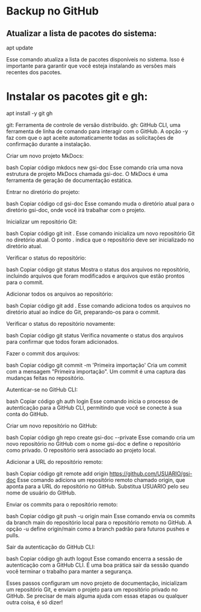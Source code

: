 # Backup no GitHub

## Atualizar a lista de pacotes do sistema:

apt update

Esse comando atualiza a lista de pacotes disponíveis no sistema. Isso é importante para garantir que você esteja instalando as versões mais recentes dos pacotes.

# Instalar os pacotes git e gh:

apt install -y git gh

git: Ferramenta de controle de versão distribuído.
gh: GitHub CLI, uma ferramenta de linha de comando para interagir com o GitHub.
A opção -y faz com que o apt aceite automaticamente todas as solicitações de confirmação durante a instalação.

Criar um novo projeto MkDocs:

bash
Copiar código
mkdocs new gsi-doc
Esse comando cria uma nova estrutura de projeto MkDocs chamada gsi-doc. O MkDocs é uma ferramenta de geração de documentação estática.

Entrar no diretório do projeto:

bash
Copiar código
cd gsi-doc
Esse comando muda o diretório atual para o diretório gsi-doc, onde você irá trabalhar com o projeto.

Inicializar um repositório Git:

bash
Copiar código
git init .
Esse comando inicializa um novo repositório Git no diretório atual. O ponto . indica que o repositório deve ser inicializado no diretório atual.

Verificar o status do repositório:

bash
Copiar código
git status
Mostra o status dos arquivos no repositório, incluindo arquivos que foram modificados e arquivos que estão prontos para o commit.

Adicionar todos os arquivos ao repositório:

bash
Copiar código
git add .
Esse comando adiciona todos os arquivos no diretório atual ao índice do Git, preparando-os para o commit.

Verificar o status do repositório novamente:

bash
Copiar código
git status
Verifica novamente o status dos arquivos para confirmar que todos foram adicionados.

Fazer o commit dos arquivos:

bash
Copiar código
git commit -m 'Primeira importação'
Cria um commit com a mensagem "Primeira importação". Um commit é uma captura das mudanças feitas no repositório.

Autenticar-se no GitHub CLI:

bash
Copiar código
gh auth login
Esse comando inicia o processo de autenticação para a GitHub CLI, permitindo que você se conecte à sua conta do GitHub.

Criar um novo repositório no GitHub:

bash
Copiar código
gh repo create gsi-doc --private
Esse comando cria um novo repositório no GitHub com o nome gsi-doc e define o repositório como privado. O repositório será associado ao projeto local.

Adicionar a URL do repositório remoto:

bash
Copiar código
git remote add origin https://github.com/USUARIO/gsi-doc
Esse comando adiciona um repositório remoto chamado origin, que aponta para a URL do repositório no GitHub. Substitua USUARIO pelo seu nome de usuário do GitHub.

Enviar os commits para o repositório remoto:

bash
Copiar código
git push -u origin main
Esse comando envia os commits da branch main do repositório local para o repositório remoto no GitHub. A opção -u define origin/main como a branch padrão para futuros pushes e pulls.

Sair da autenticação do GitHub CLI:

bash
Copiar código
gh auth logout
Esse comando encerra a sessão de autenticação com a GitHub CLI. É uma boa prática sair da sessão quando você terminar o trabalho para manter a segurança.

Esses passos configuram um novo projeto de documentação, inicializam um repositório Git, e enviam o projeto para um repositório privado no GitHub. Se precisar de mais alguma ajuda com essas etapas ou qualquer outra coisa, é só dizer!



